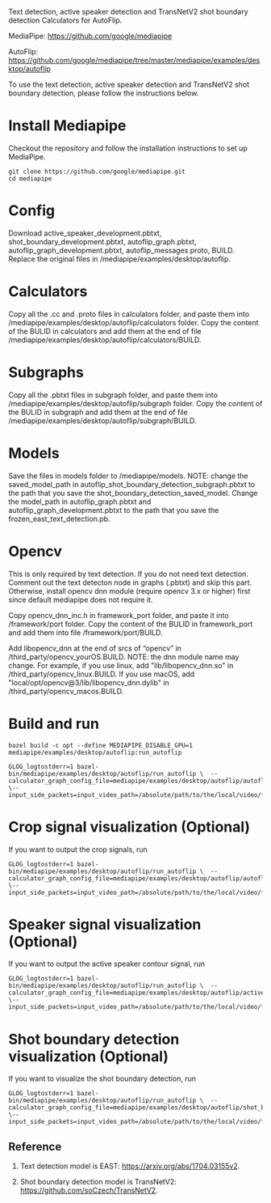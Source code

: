 Text detection, active speaker detection and TransNetV2 shot boundary detection Calculators for AutoFlip.

MediaPipe: https://github.com/google/mediapipe

AutoFlip: https://github.com/google/mediapipe/tree/master/mediapipe/examples/desktop/autoflip

To use the text detection, active speaker detection and TransNetV2 shot boundary detection, please follow the instructions below.

# Install Mediapipe
Checkout the repository and follow the installation instructions to set up MediaPipe.

```
git clone https://github.com/google/mediapipe.git
cd mediapipe
```
# Config
Download active_speaker_development.pbtxt, shot_boundary_development.pbtxt, autoflip_graph.pbtxt, autoflip_graph_development.pbtxt, autoflip_messages.proto, BUILD. Replace the original files in /mediapipe/examples/desktop/autoflip.

# Calculators
Copy all the .cc and .proto files in calculators folder, and paste them into /mediapipe/examples/desktop/autoflip/calculators folder. Copy the content of the BULID in calculators and add them at the end of file /mediapipe/examples/desktop/autoflip/calculators/BUILD.

# Subgraphs
Copy all the .pbtxt files in subgraph folder, and paste them into /mediapipe/examples/desktop/autoflip/subgraph folder. Copy the content of the BULID in subgraph and add them at the end of file /mediapipe/examples/desktop/autoflip/subgraph/BUILD.

# Models
Save the files in models folder to /mediapipe/models. NOTE: change the saved_model_path in autoflip_shot_boundary_detection_subgraph.pbtxt to the path that you save the shot_boundary_detection_saved_model. Change the model_path in autoflip_graph.pbtxt and autoflip_graph_development.pbtxt to the path that you save the frozen_east_text_detection.pb.

# Opencv
This is only required by text detection. If you do not need text detection. Comment out the text detecton node in graphs (.pbtxt) and skip this part. Otherwise, install opencv dnn module (require opencv 3.x or higher) first since default mediapipe does not require it. 

Copy opencv_dnn_inc.h in framework_port folder, and paste it into /framework/port folder. Copy the content of the BULID in framework_port and add them into file /framework/port/BUILD.

Add libopencv_dnn at the end of srcs of “opencv” in /third_party/opencv_yourOS.BUILD. NOTE: the dnn module name may change. For example, if you use linux, add "lib/libopencv_dnn.so" in /third_party/opencv_linux.BUILD. If you use macOS, add "local/opt/opencv@3/lib/libopencv_dnn.dylib" in /third_party/opencv_macos.BUILD.

# Build and run
```
bazel build -c opt --define MEDIAPIPE_DISABLE_GPU=1   mediapipe/examples/desktop/autoflip:run_autoflip
```

```
GLOG_logtostderr=1 bazel-bin/mediapipe/examples/desktop/autoflip/run_autoflip \  --calculator_graph_config_file=mediapipe/examples/desktop/autoflip/autoflip_graph.pbtxt \--input_side_packets=input_video_path=/absolute/path/to/the/local/video/file,output_video_path=/absolute/path/to/save/the/output/video/file,aspect_ratio=width:height
```

# Crop signal visualization (Optional)
If you want to output the crop signals, run

```
GLOG_logtostderr=1 bazel-bin/mediapipe/examples/desktop/autoflip/run_autoflip \  --calculator_graph_config_file=mediapipe/examples/desktop/autoflip/autoflip_graph_development.pbtxt \--input_side_packets=input_video_path=/absolute/path/to/the/local/video/file,output_video_path=/absolute/path/to/save/the/output/video/file,key_frame_crop_viz_frames_path=/absolute/path/to/save/the/key/frame/video/file,salient_point_viz_frames_path=/absolute/path/to/save/the/salient/point/video/file,aspect_ratio=width:height
```

# Speaker signal visualization (Optional)
If you want to output the active speaker contour signal, run

```
GLOG_logtostderr=1 bazel-bin/mediapipe/examples/desktop/autoflip/run_autoflip \  --calculator_graph_config_file=mediapipe/examples/desktop/autoflip/active_speaker_development.pbtxt \--input_side_packets=input_video_path=/absolute/path/to/the/local/video/file,contour_information_frames_path=/absolute/path/to/save/the/output/video/file
```

# Shot boundary detection visualization (Optional)
If you want to visualize the shot boundary detection, run

```
GLOG_logtostderr=1 bazel-bin/mediapipe/examples/desktop/autoflip/run_autoflip \  --calculator_graph_config_file=mediapipe/examples/desktop/autoflip/shot_boundary_development.pbtxt \--input_side_packets=input_video_path=/absolute/path/to/the/local/video/file,boundary_information_frames_path=/absolute/path/to/save/the/output/video/file
```


## Reference
1. Text detection model is EAST: https://arxiv.org/abs/1704.03155v2.

2. Shot boundary detection model is TransNetV2: https://github.com/soCzech/TransNetV2.